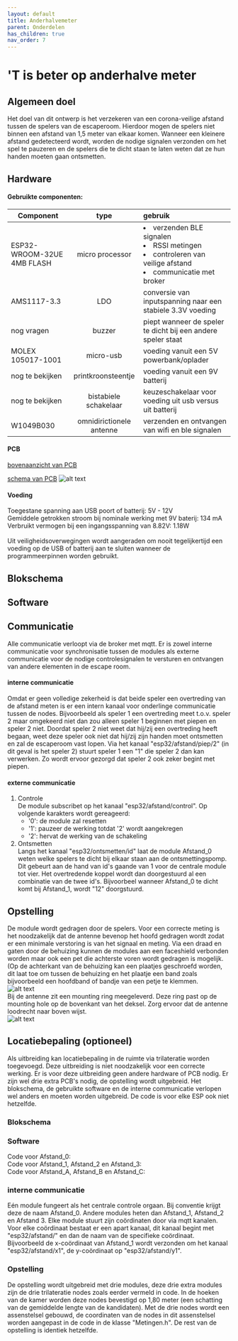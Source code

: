 ```yaml
---
layout: default
title: Anderhalvemeter
parent: Onderdelen
has_children: true
nav_order: 7
---
```


# 'T is beter op anderhalve meter
## Algemeen doel
Het doel van dit ontwerp is het verzekeren van een corona-veilige afstand tussen de spelers van de escaperoom. Hierdoor mogen de spelers niet binnen een afstand van 1,5 meter van elkaar komen. Wanneer een kleinere afstand gedetecteerd wordt, worden de nodige signalen verzonden om het spel te pauzeren en de spelers die te dicht staan te laten weten dat ze hun handen moeten gaan ontsmetten.
## Hardware
#### Gebruikte componenten:
| Component                       | type            | gebruik|
| --------------------------------|:---------------:|:------|
| ESP32-WROOM-32UE 4MB FLASH      | micro processor  |<li>verzenden BLE signalen</li><li>RSSI metingen</li><li>controleren van veilige afstand</li><li>communicatie met broker</li>|
| AMS1117-3.3                     | LDO                  |conversie van inputspanning naar een stabiele 3.3V voeding  |
| nog vragen                      | buzzer               |    piept wanneer de speler te dicht bij een andere speler staat  |
|MOLEX 105017-1001                | micro-usb            | voeding vanuit een 5V powerbank/oplader|
|nog te bekijken                  |printkroonsteentje    | voeding vanuit een 9V batterij         |
|nog te bekijken                  | bistabiele schakelaar| keuzeschakelaar voor voeding uit usb versus uit batterij |
|W1049B030                        | omnidirictionele antenne| verzenden en ontvangen van wifi en ble signalen|



#### PCB

[bovenaanzicht van PCB](https://github.com/blijf-weg/PCB_RSSI/blob/main/eerste_versie/bovenaanzicht.png)

[schema van PCB](https://github.com/blijf-weg/PCB_RSSI/blob/main/schema.JPG)
![alt text](https://github.com/blijf-weg/PCB_RSSI/blob/main/schema.JPG)

#### Voeding
Toegestane spanning aan USB poort of batterij: 5V - 12V <br/>
Gemiddele getrokken stroom bij nominale werking met 9V baterij: 134 mA <br/>
Verbruikt vermogen bij een ingangsspanning van 8.82V: 1.18W <br/><br/>
Uit veiligheidsoverwegingen wordt aangeraden om nooit tegelijkertijd een voeding op de USB of batterij aan te sluiten wanneer de programmeerpinnen worden gebruikt.
## Blokschema


## Software

## Communicatie
Alle communicatie verloopt via de broker met mqtt. Er is zowel interne communicatie voor synchronisatie tussen de modules als externe communicatie voor de nodige controlesignalen te versturen en ontvangen van andere elementen in de escape room.
#### interne communicatie
Omdat er geen volledige zekerheid is dat beide speler een overtreding van de afstand meten is er een intern kanaal voor onderlinge communicatie tussen de nodes. Bijvoorbeeld als speler 1 een overtreding meet t.o.v. speler 2 maar omgekeerd niet dan zou alleen speler 1 beginnen met piepen en speler 2 niet. Doordat speler 2 niet weet dat hij/zij een overtreding heeft begaan, weet deze speler ook niet dat hij/zij zijn handen moet ontsmetten en zal de escaperoom vast lopen. Via het kanaal "esp32/afstand/piep/2" (in dit geval is het speler 2) stuurt speler 1 een "1" die speler 2 dan kan verwerken. Zo wordt ervoor gezorgd dat speler 2 ook zeker begint met piepen. 
#### externe communicatie
1. Controle </br>
  De module subscribet op het kanaal "esp32/afstand/control". Op volgende karakters wordt gereageerd:
    * '0': de module zal resetten
    * '1': pauzeer de werking totdat '2' wordt aangekregen
    * '2': hervat de werking van de schakeling
2. Ontsmetten </br>
   Langs het kanaal "esp32/ontsmetten/id" laat de module Afstand_0 weten welke spelers te dicht bij elkaar staan aan de ontsmettingspomp. Dit gebeurt aan de hand van id's gaande van 1 voor de centrale    module tot vier. Het overtredende koppel wordt dan doorgestuurd al een combinatie van de twee id's. Bijvoorbeel wanneer Afstand_0 te dicht komt bij Afstand_1, wordt "12" doorgstuurd.
## Opstelling
De module wordt gedragen door de spelers. Voor een correcte meting is het noodzakelijk dat de antenne bevenop het hoofd gedragen wordt zodat er een minimale verstoring is van het signaal en meting. Via een draad en gaten door de behuizing kunnen de modules aan een faceshield verbonden worden maar ook een pet die achterste voren wordt gedragen is mogelijk.(Op de achterkant van de behuizing kan een plaatjes geschroefd worden, dit laat toe om tussen de behuizing en het plaatje een band zoals bijvoorbeeld een hoofdband of bandje van een petje te klemmen. <br/>
![alt text](https://github.com/blijf-weg/casing/blob/master/montage_hoofdband.JPG)<br/>
Bij de antenne zit een mounting ring meegeleverd. Deze ring past op de mounting hole op de bovenkant van het deksel. Zorg ervoor dat de antenne loodrecht naar boven wijst.<br/>
![alt text](https://github.com/blijf-weg/casing/blob/master/antenne_mounting.JPG)<br/>

## Locatiebepaling (optioneel)
Als uitbreiding kan locatiebepaling in de ruimte via trilateratie worden toegevoegd. Deze uitbreiding is niet noodzakelijk voor een correcte werking. Er is voor deze uitbreiding geen andere hardware of PCB nodig. Er zijn wel drie extra PCB's nodig, de opstelling wordt uitgebreid. Het blokschema, de gebruikte software en de interne communicatie verlopen wel anders en moeten worden uitgebreid. De code is voor elke ESP ook niet hetzelfde. 
### Blokschema

### Software
Code voor Afstand_0: </br>
Code voor Afstand_1, Afstand_2 en Afstand_3: </br>
Code voor Afstand_A, Afstand_B en Afstand_C: </br>
### interne communicatie
Eén module fungeert als het centrale controle orgaan. Bij conventie krijgt deze de naam Afstand_0. Andere modules heten dan Afstand_1, Afstand_2 en Afstand 3.
Elke module stuurt zijn coördinaten door via mqtt kanalen. Voor elke coördinaat bestaat er een apart kanaal, dit kanaal begint met "esp32/afstand/" en dan de naam van de specifieke coördinaat. Bijvoorbeeld de x-coördinaat van Afstand_1 wordt verzonden om het kanaal "esp32/afstand/x1", de y-coördinaat op "esp32/afstand/y1".

### Opstelling
De opstelling wordt uitgebreid met drie modules, deze drie extra modules zijn de drie trilateratie nodes zoals eerder vermeld in code. In de hoeken van de kamer worden deze nodes bevestigd op 1,80 meter (een schatting van de gemiddelde lengte van de kandidaten). Met de drie nodes wordt een assenstelsel gebouwd, de coordinaten van de nodes in dit assenstelsel worden aangepast in de code in de klasse "Metingen.h". De rest van de opstelling is identiek hetzelfde.

